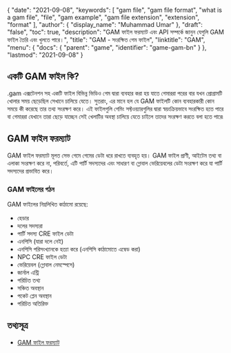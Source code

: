 {
  "date": "2021-09-08",
  "keywords": [
    "gam file",
    "gam file format",
    "what is a gam file",
    "file",
    "gam example",
    "gam file extension",
    "extension",
    "format"
  ],
  "author": {
    "display_name": "Muhammad Umar"
  },
  "draft": "false",
  "toc": true,
  "description": "GAM ফাইল ফরম্যাট এবং API সম্পর্কে জানুন যেগুলি GAM ফাইল তৈরি এবং খুলতে পারে।",
  "title": "GAM - সংরক্ষিত গেম ফাইল",
  "linktitle": "GAM",
  "menu": {
    "docs": {
      "parent": "game",
      "identifier": "game-gam-bn"
    }
  },
  "lastmod": "2021-09-08"
}

## একটি GAM ফাইল কি?
.gam এক্সটেনশন সহ একটি ফাইল বিভিন্ন ভিডিও গেম দ্বারা ব্যবহার করা হয় যাতে গেমাররা পরের বার যখন প্রোগ্রামটি খোলার সময় ছেড়েছিল সেখানে চালিয়ে যেতে। সুতরাং, এর মানে হল যে GAM ফাইলটি কোন ব্যবহারকারী কোন সময়ে কী করেছে তার তথ্য সংরক্ষণ করে। এই ফাইলগুলি গেমিং সফ্টওয়্যারগুলির দ্বারা স্বয়ংক্রিয়ভাবে সংরক্ষিত হতে পারে বা গেমাররা যেখানে তারা ছেড়ে যাচ্ছেন সেই খেলাটির অবস্থা চালিয়ে যেতে চাইলে তাদের সংরক্ষণ করতে বলা হতে পারে৷
## GAM ফাইল ফরম্যাট
GAM ফাইল ফরম্যাট মূলত সেভ গেমে গেমের ডেটা ধরে রাখতে ব্যবহৃত হয়। GAM ফাইল প্রাণী, আইটেম তথ্য বা এলাকা সংরক্ষণ করে না, পরিবর্তে, এটি পার্টি সদস্যদের এবং সাধারণ বা গ্লোবাল ভেরিয়েবলের ডেটা সংরক্ষণ করে যা পার্টি সদস্যদের প্রভাবিত করে।
### GAM ফাইলের গঠন
GAM ফাইলের নিম্নলিখিত কাঠামো রয়েছে:
- হেডার
- দলের সদস্যরা
- পার্টি সদস্য CRE ফাইল ডেটা
- এনপিসি (যারা দলে নেই)
- এনপিসি পরিসংখ্যানকে হত্যা করে (এনপিসি কাঠামোতে এম্বেড করা)
- NPC CRE ফাইল ডেটা
- ভেরিয়েবল (গ্লোবাল নেমস্পেসে)
- জার্নাল এন্ট্রি
- পরিচিত তথ্য
- সঞ্চিত অবস্থান
- পকেট প্লেন অবস্থান
- পরিচিত অতিরিক্ত


 



## তথ্যসূত্র 

* [GAM ফাইল ফরম্যাট](https://gibberlings3.github.io/iesdp/file_formats/ie_formats/gam_v2.0.htm#GAMEV2_0_Stored)



